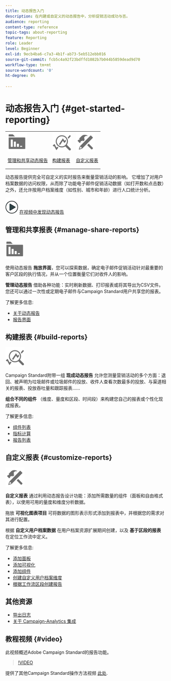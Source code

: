 ```yaml
---
title: 动态报告入门
description: 在内建或自定义的动态报告中，分析促销活动成功与否。
audience: reporting
content-type: reference
topic-tags: about-reporting
feature: Reporting
role: Leader
level: Beginner
exl-id: 9ecb4ba6-c7a3-4b1f-ab73-5eb512ebb016
source-git-commit: fcb5c4a92f23bdffd1082b7b044b5859dead9d70
workflow-type: tm+mt
source-wordcount: '0'
ht-degree: 0%

---
```


# 动态报告入门 {#get-started-reporting}

<table>
<tr>
<td><img src="assets/do-not-localize/icon_manage.svg" width="60px"><p><a href="#manage-share-reports">管理和共享动态报告</a></p></td>
<td><img src="assets/do-not-localize/icon_build.svg" width="60px"><p><a href="#build-reports">构建报表</a></p></td>
<td><img src="assets/do-not-localize/icon_customize.svg" width="60px"><p><a href="#customize-reports">自定义报表</a></p></td></tr>
</table>

动态报告提供完全可自定义的实时报告来衡量营销活动的影响。 它增加了对用户档案数据的访问权限，从而除了功能电子邮件促销活动数据（如打开数和点击数）之外，还允许按用户档案维度（如性别、城市和年龄）进行人口统计分析。

![](assets/do-not-localize/how-to-video.png) [在视频中发现动态报告](#video)

## 管理和共享报表 {#manage-share-reports}

<img src="assets/do-not-localize/icon_manage.svg" width="60px">

使用动态报告 **拖放界面**，您可以探索数据，确定电子邮件促销活动针对最重要的客户区段的执行情况，并从一个位置衡量它们对收件人的影响。

**管理动态报告** 借助各种功能：实时刷新数据、打印报表或将其导出为CSV文件。 您还可以通过一次性或定期电子邮件与Campaign Standard用户共享您的报表。

了解更多信息:

* [关于动态报告](../../reporting/using/about-dynamic-reports.md)
* [报告界面](../../reporting/using/reporting-interface.md)

## 构建报表 {#build-reports}

<img src="assets/do-not-localize/icon_build.svg" width="60px">

Campaign Standard附带一组 **现成动态报告** 允许您测量营销活动的多个方面：退回、被声明为垃圾邮件或垃圾邮件的投放、收件人查看次数最多的投放、与渠道相关的报表、投放吞吐量和跟踪报表……

**组合不同的组件** （维度、量度和区段、时间段）来构建您自己的报表或个性化现成报表。

了解更多信息:

* [组件列表](../../reporting/using/list-of-components-.md)
* [指标计算](../../reporting/using/indicator-calculation.md)
* [报告列表](../../reporting/using/defining-the-report-period.md)

## 自定义报表 {#customize-reports}

<img src="assets/do-not-localize/icon_customize.svg" width="60px">

**自定义报表** 通过利用动态报告设计功能：添加所需数量的组件（面板和自由格式表），以使用可用的量度和维度分析数据。

拖放 **可视化图表项目** 可将数据的图形表示形式添加到报表中，并根据您的需求对其进行配置。

根据 **自定义用户档案数据** 在用户档案资源扩展期间创建，以及 **基于区段的报表** 在定位工作流中定义。

了解更多信息:

* [添加面板](../../reporting/using/adding-panels.md)
* [添加可视化](../../reporting/using/adding-visualizations.md)
* [添加组件](../../reporting/using/adding-components.md)
* [创建自定义用户档案维度](../../reporting/using/creating-a-custom-profile-dimension.md)
* [根据工作流区段创建报告](../../reporting/using/creating-a-report-workflow-segment.md)

## 其他资源

* [导出日志](../../automating/using/exporting-logs.md)
* [关于 Campaign-Analytics 集成](../../integrating/using/about-campaign-analytics-integration.md)

## 教程视频 {#video}

此视频概述Adobe Campaign Standard的报告功能。

>[!VIDEO](https://video.tv.adobe.com/v/23021?quality=12&captions=eng)

提供了其他Campaign Standard操作方法视频 [此处](https://experienceleague.adobe.com/docs/campaign-standard-learn/tutorials/overview.html?lang=zh-Hans).
